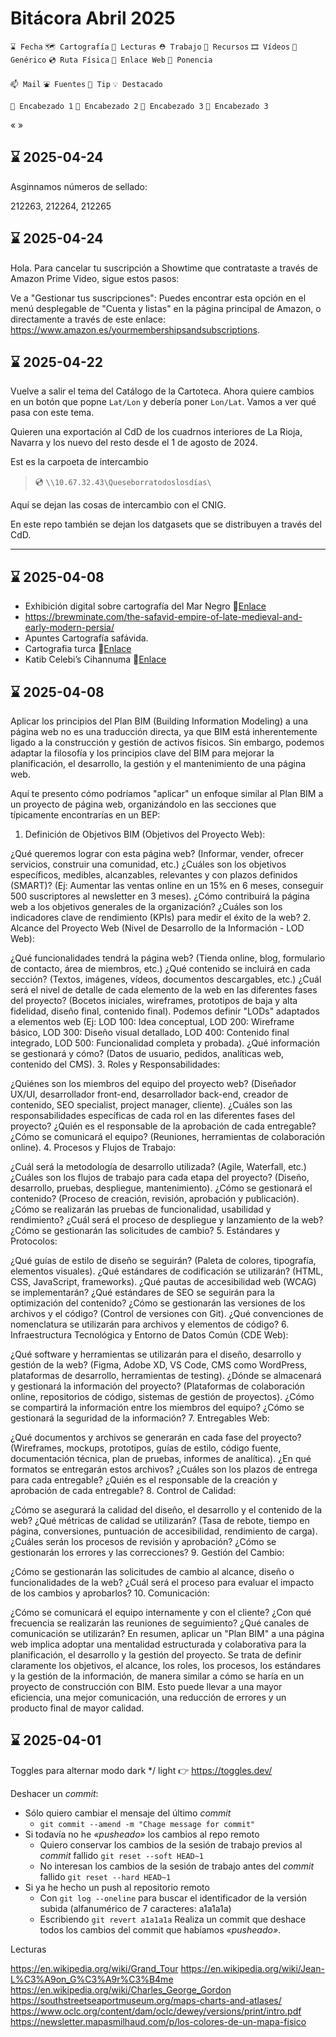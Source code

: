 # Bitácora Abril 2025

`⌛️ Fecha` `🗺️ Cartografía` `👀 Lecturas` `⛑️ Trabajo` `🧰 Recursos` `🎞️ Vídeos` `🍊 Genérico` `💿 Ruta Física` `🔗 Enlace Web` `🎤 Ponencia`

`📫 Mail` `⛲️ Fuentes` `💊 Tip` `💡 Destacado` 

`🍉 Encabezado 1`  `🥝 Encabezado 2` `🥕 Encabezado 3` `🍋 Encabezado 3`

« »

## ⌛️ 2025-04-24

Asginnamos números de sellado:

212263, 212264, 212265


## ⌛️ 2025-04-24

Hola. Para cancelar tu suscripción a Showtime que contrataste a través de Amazon Prime Video, sigue estos pasos:

Ve a "Gestionar tus suscripciones": Puedes encontrar esta opción en el menú desplegable de "Cuenta y listas" en la página principal de Amazon, o directamente a través de este enlace: https://www.amazon.es/yourmembershipsandsubscriptions.



## ⌛️ 2025-04-22

Vuelve a salir el tema del Catálogo de la Cartoteca. Ahora quiere cambios en un botón que popne `Lat/Lon` y debería poner `Lon/Lat`. Vamos a ver qué pasa con este tema.

Quieren una exportación al CdD de los cuadrnos interiores de La Rioja, Navarra y los nuevo del resto desde el 1 de agosto de 2024.

Est es la carpoeta de intercambio

> 💿 `\\10.67.32.43\Queseborratodoslosdías\`

Aquí se dejan las cosas de intercambio con el CNIG.

En este repo también se dejan los datgasets que se distribuyen a través del CdD.


---

## ⌛️ 2025-04-08

* Exhibición digital sobre cartografía del Mar Negro 🔗[Enlace](https://arhicup.com/activities/exhibition/#prettyPhoto)
* https://brewminate.com/the-safavid-empire-of-late-medieval-and-early-modern-persia/
* Apuntes Cartografía safávida.
* Cartografia turca 🔗[Enlace](https://quod.lib.umich.edu/a/ars/13441566.0051.006/--mapping-cosmopolitanism-an-eighteenth-century-printed?rgn=main;view=fulltext)
* Katib Celebi’s Cihannuma 🔗[Enlace](https://muslimheritage.com/an-ottoman-cosmography/)


## ⌛️ 2025-04-08

Aplicar los principios del Plan BIM (Building Information Modeling) a una página web no es una traducción directa, ya que BIM está inherentemente ligado a la construcción y gestión de activos físicos. Sin embargo, podemos adaptar la filosofía y los principios clave del BIM para mejorar la planificación, el desarrollo, la gestión y el mantenimiento de una página web.

Aquí te presento cómo podríamos "aplicar" un enfoque similar al Plan BIM a un proyecto de página web, organizándolo en las secciones que típicamente encontrarías en un BEP:

1. Definición de Objetivos BIM (Objetivos del Proyecto Web):

¿Qué queremos lograr con esta página web? (Informar, vender, ofrecer servicios, construir una comunidad, etc.)
¿Cuáles son los objetivos específicos, medibles, alcanzables, relevantes y con plazos definidos (SMART)? (Ej: Aumentar las ventas online en un 15% en 6 meses, conseguir 500 suscriptores al newsletter en 3 meses).
¿Cómo contribuirá la página web a los objetivos generales de la organización?
¿Cuáles son los indicadores clave de rendimiento (KPIs) para medir el éxito de la web?
2. Alcance del Proyecto Web (Nivel de Desarrollo de la Información - LOD Web):

¿Qué funcionalidades tendrá la página web? (Tienda online, blog, formulario de contacto, área de miembros, etc.)
¿Qué contenido se incluirá en cada sección? (Textos, imágenes, vídeos, documentos descargables, etc.)
¿Cuál será el nivel de detalle de cada elemento de la web en las diferentes fases del proyecto? (Bocetos iniciales, wireframes, prototipos de baja y alta fidelidad, diseño final, contenido final). Podemos definir "LODs" adaptados a elementos web (Ej: LOD 100: Idea conceptual, LOD 200: Wireframe básico, LOD 300: Diseño visual detallado, LOD 400: Contenido final integrado, LOD 500: Funcionalidad completa y probada).
¿Qué información se gestionará y cómo? (Datos de usuario, pedidos, analíticas web, contenido del CMS).
3. Roles y Responsabilidades:

¿Quiénes son los miembros del equipo del proyecto web? (Diseñador UX/UI, desarrollador front-end, desarrollador back-end, creador de contenido, SEO specialist, project manager, cliente).
¿Cuáles son las responsabilidades específicas de cada rol en las diferentes fases del proyecto?
¿Quién es el responsable de la aprobación de cada entregable?
¿Cómo se comunicará el equipo? (Reuniones, herramientas de colaboración online).
4. Procesos y Flujos de Trabajo:

¿Cuál será la metodología de desarrollo utilizada? (Agile, Waterfall, etc.)
¿Cuáles son los flujos de trabajo para cada etapa del proyecto? (Diseño, desarrollo, pruebas, despliegue, mantenimiento).
¿Cómo se gestionará el contenido? (Proceso de creación, revisión, aprobación y publicación).
¿Cómo se realizarán las pruebas de funcionalidad, usabilidad y rendimiento?
¿Cuál será el proceso de despliegue y lanzamiento de la web?
¿Cómo se gestionarán las solicitudes de cambio?
5. Estándares y Protocolos:

¿Qué guías de estilo de diseño se seguirán? (Paleta de colores, tipografía, elementos visuales).
¿Qué estándares de codificación se utilizarán? (HTML, CSS, JavaScript, frameworks).
¿Qué pautas de accesibilidad web (WCAG) se implementarán?
¿Qué estándares de SEO se seguirán para la optimización del contenido?
¿Cómo se gestionarán las versiones de los archivos y el código? (Control de versiones con Git).
¿Qué convenciones de nomenclatura se utilizarán para archivos y elementos de código?
6. Infraestructura Tecnológica y Entorno de Datos Común (CDE Web):

¿Qué software y herramientas se utilizarán para el diseño, desarrollo y gestión de la web? (Figma, Adobe XD, VS Code, CMS como WordPress, plataformas de desarrollo, herramientas de testing).
¿Dónde se almacenará y gestionará la información del proyecto? (Plataformas de colaboración online, repositorios de código, sistemas de gestión de proyectos).
¿Cómo se compartirá la información entre los miembros del equipo?
¿Cómo se gestionará la seguridad de la información?
7. Entregables Web:

¿Qué documentos y archivos se generarán en cada fase del proyecto? (Wireframes, mockups, prototipos, guías de estilo, código fuente, documentación técnica, plan de pruebas, informes de analítica).
¿En qué formatos se entregarán estos archivos?
¿Cuáles son los plazos de entrega para cada entregable?
¿Quién es el responsable de la creación y aprobación de cada entregable?
8. Control de Calidad:

¿Cómo se asegurará la calidad del diseño, el desarrollo y el contenido de la web?
¿Qué métricas de calidad se utilizarán? (Tasa de rebote, tiempo en página, conversiones, puntuación de accesibilidad, rendimiento de carga).
¿Cuáles serán los procesos de revisión y aprobación?
¿Cómo se gestionarán los errores y las correcciones?
9. Gestión del Cambio:

¿Cómo se gestionarán las solicitudes de cambio al alcance, diseño o funcionalidades de la web?
¿Cuál será el proceso para evaluar el impacto de los cambios y aprobarlos?
10. Comunicación:

¿Cómo se comunicará el equipo internamente y con el cliente?
¿Con qué frecuencia se realizarán las reuniones de seguimiento?
¿Qué canales de comunicación se utilizarán?
En resumen, aplicar un "Plan BIM" a una página web implica adoptar una mentalidad estructurada y colaborativa para la planificación, el desarrollo y la gestión del proyecto. Se trata de definir claramente los objetivos, el alcance, los roles, los procesos, los estándares y la gestión de la información, de manera similar a cómo se haría en un proyecto de construcción con BIM. Esto puede llevar a una mayor eficiencia, una mejor comunicación, una reducción de errores y un producto final de mayor calidad.



## ⌛️ 2025-04-01

Toggles para alternar modo dark */ light 👉 https://toggles.dev/

Deshacer un *commit*:
* Sólo quiero cambiar el mensaje del último *commit* 
  * `git commit --amend -m "Chage message for commit"`
* Si todavía no he *«pusheado»* los cambios al repo remoto
  * Quiero conservar los cambios de la sesión de trabajo previos al *commit* fallido `git reset --soft HEAD~1`
  * No interesan los cambios de la sesión de trabajo antes del *commit* fallido `git reset --hard HEAD~1`
* Si ya he hecho un push al repositorio remoto
  * Con `git log --oneline` para buscar el identificador de la versión subida (alfanumérico de 7 caracteres: a1a1a1a)
  * Escribiendo `git revert a1a1a1a` Realiza un commit que deshace todos los cambios del commit que habíamos *«pusheado»*.

Lecturas

https://en.wikipedia.org/wiki/Grand_Tour
https://en.wikipedia.org/wiki/Jean-L%C3%A9on_G%C3%A9r%C3%B4me
https://en.wikipedia.org/wiki/Charles_George_Gordon
https://southstreetseaportmuseum.org/maps-charts-and-atlases/
https://www.oclc.org/content/dam/oclc/dewey/versions/print/intro.pdf
https://newsletter.mapasmilhaud.com/p/los-colores-de-un-mapa-fisico
